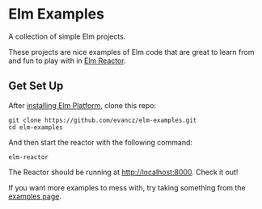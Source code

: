 # Elm Examples

A collection of simple Elm projects.

These projects are nice examples of Elm code that are great to learn from and
fun to play with in [Elm Reactor][reactor].

[reactor]: https://github.com/elm-lang/elm-reactor

## Get Set Up

After [installing Elm Platform](http://elm-lang.org/Install.elm), clone this
repo:

```shell
git clone https://github.com/evancz/elm-examples.git
cd elm-examples
```

And then start the reactor with the following command:

```shell
elm-reactor
```

The Reactor should be running at [http://localhost:8000][localhost].
Check it out!

[localhost]: http://localhost:8000

If you want more examples to mess with, try taking something from the
[examples page](http://elm-lang.org/Examples.elm).

